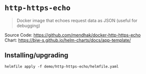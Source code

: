 # `http-https-echo`
> Docker image that echoes request data as JSON (useful for debugging)

Source Code: https://github.com/mendhak/docker-http-https-echo  
Chart: https://bjw-s.github.io/helm-charts/docs/app-template/

## Installing/upgrading

```shell
helmfile apply -f demo/http-https-echo/helmfile.yaml
```
